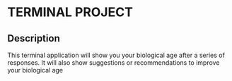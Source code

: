 # TERMINAL PROJECT
## Description
This terminal application will show you your biological age after a series of responses. It will also show suggestions or recommendations to improve your biological age
